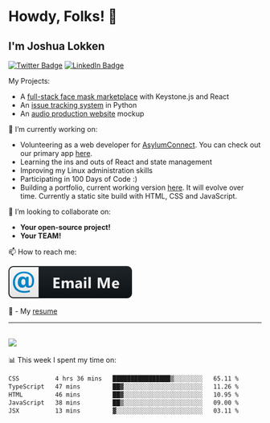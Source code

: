 # Howdy, Folks! 👋
## I'm Joshua Lokken


[![Twitter Badge](https://img.shields.io/badge/Twitter-Profile-informational?style=flat&logo=twitter&logoColor=white&color=1CA2F1)](https://twitter.com/joshualokken)
[![LinkedIn Badge](https://img.shields.io/badge/LinkedIn-Profile-informational?style=flat&logo=linkedin&logoColor=white&color=0D76A8)](https://www.linkedin.com/in/joshualokken/)

My Projects:
  - A <a href='https://maskup.joshualokken.tech' target='_blank' rel='noreferrer'>full-stack face mask marketplace</a> with Keystone.js and React
  - An <a href='https://its.joshualokken.tech' target='_blank' rel='noreferrer'>issue tracking system</a> in Python
  - An <a href='https://jasonwoodsmusic.now.sh' target='_blank' rel='noreferrer'>audio production website</a> mockup
  
  
🔭 I’m currently working on:

  - Volunteering as a web developer for [AsylumConnect](https://asylumconnect.org).
    You can check out our primary app [here](https://catalog.asylumconnect.org).
  - Learning the ins and outs of React and state management
  - Improving my Linux administration skills
  - Participating in 100 Days of Code :)
  - Building a portfolio, current working version [here](https://www.joshualokken.me).  It will evolve over time.  Currently a static site build with HTML, CSS and JavaScript.

  
👯 I’m looking to collaborate on:

  - <strong>Your open-source project!</strong>
  - <strong>Your TEAM!</strong>

📫 How to reach me:

  [<img src="https://github.com/jrrlokken/jrrlokken/blob/master/svg/social/email_me.svg" alt="html" style="vertical-align:top, margin:4px">](mailto:joshualokken@pm.me)

🔭 - My [resume](https://velocv.com/jrrlokken)

*************
<br />

<img height="180em" src="https://github-readme-stats.vercel.app/api?username=jrrlokken&show_icons=true&hide_border=true&&count_private=true&include_all_commits=true" />

<br />

📊 This week I spent my time on:
<!--START_SECTION:waka-->
```text
CSS          4 hrs 36 mins   ████████████████▒░░░░░░░░   65.11 % 
TypeScript   47 mins         ██▓░░░░░░░░░░░░░░░░░░░░░░   11.26 % 
HTML         46 mins         ██▓░░░░░░░░░░░░░░░░░░░░░░   10.95 % 
JavaScript   38 mins         ██▒░░░░░░░░░░░░░░░░░░░░░░   09.00 % 
JSX          13 mins         ▓░░░░░░░░░░░░░░░░░░░░░░░░   03.11 % 
```
<!--END_SECTION:waka-->
